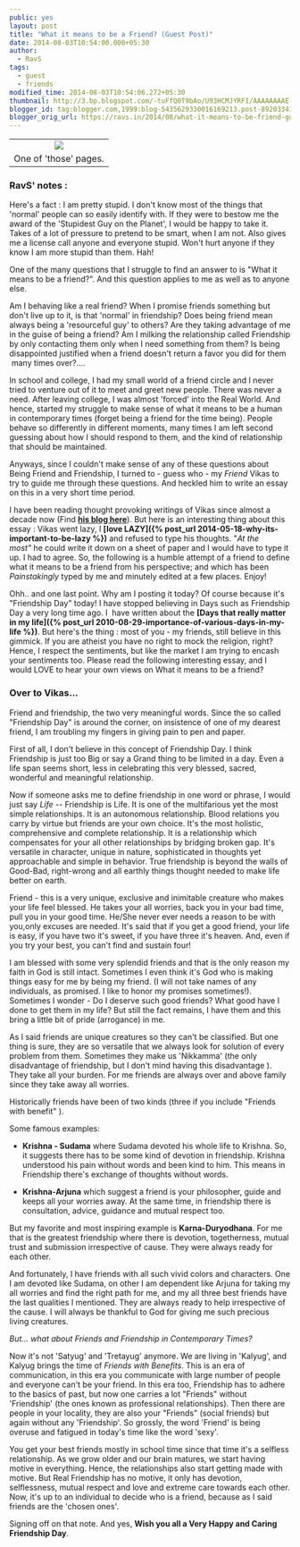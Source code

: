 ```yaml
---
public: yes
layout: post
title: "What it means to be a Friend? (Guest Post)"
date: 2014-08-03T10:54:00.000+05:30
author:
  - RavS
tags:
  - guest
  - friends
modified_time: 2014-08-03T10:54:06.272+05:30
thumbnail: http://3.bp.blogspot.com/-tuFfQ0T9bAo/U93HCMJYRFI/AAAAAAAAE-8/9APs3L6uuMo/s72-c/IMG-20140803-WA0017.jpg
blogger_id: tag:blogger.com,1999:blog-5435629330016169213.post-892033414797827046
blogger_orig_url: https://ravs.in/2014/08/what-it-means-to-be-friend-guest-post.html
---
```


<table align="center" cellpadding="0" cellspacing="0" class="tr-caption-container" style="margin-left: auto; margin-right: auto; text-align: center;"><tbody><tr><td style="text-align: center;"><img border="0" src="http://3.bp.blogspot.com/-tuFfQ0T9bAo/U93HCMJYRFI/AAAAAAAAE-8/9APs3L6uuMo/s1600/IMG-20140803-WA0017.jpg" style="margin-left: auto; margin-right: auto;"></td></tr><tr><td class="tr-caption" style="text-align: center;">One of 'those' pages.</td></tr></tbody></table>

[](http://3.bp.blogspot.com/-tuFfQ0T9bAo/U93HCMJYRFI/AAAAAAAAE-8/9APs3L6uuMo/s1600/IMG-20140803-WA0017.jpg)

[](http://3.bp.blogspot.com/-tuFfQ0T9bAo/U93HCMJYRFI/AAAAAAAAE-8/9APs3L6uuMo/s1600/IMG-20140803-WA0017.jpg)

###

### **RavS' notes :** 

Here's a fact : I am pretty stupid. I don't know most of the things that 'normal' people can so easily identify with. If they were to bestow me the award of the 'Stupidest Guy on the Planet', I would be happy to take it. Takes of a lot of pressure to pretend to be smart, when I am not. Also gives me a license call anyone and everyone stupid. Won't hurt anyone if they know I am more stupid than them. Hah!

One of the many questions that I struggle to find an answer to is "What it means to be a friend?". And this question applies to me as well as to anyone else. 

Am I behaving like a real friend? When I promise friends something but don't live up to it, is that 'normal' in friendship? Does being friend mean always being a 'resourceful guy' to others? Are they taking advantage of me in the guise of being a friend? Am I milking the relationship called Friendship by only contacting them only when I need something from them? Is being disappointed justified when a friend doesn't return a favor you did for them  many times over?....

In school and college, I had my small world of a friend circle and I never tried to venture out of it to meet and greet new people. There was never a need. After leaving college, I was almost 'forced' into the Real World. And hence, started my struggle to make sense of what it means to be a human in contemporary times (forget being a friend for the time being). People behave so differently in different moments, many times I am left second guessing about how I should respond to them, and the kind of relationship that should be maintained. 

Anyways, since I couldn't make sense of any of these questions about Being Friend and Friendship, I turned to - guess who - my _Friend_ Vikas to try to guide me through these questions. And heckled him to write an essay on this in a very short time period. 

I have been reading thought provoking writings of Vikas since almost a decade now (Find **[his blog here](http://vksingh007.blogspot.in/)**). But here is an interesting thing about this essay : Vikas went lazy, I **[love LAZY]({% post_url 2014-05-18-why-its-important-to-be-lazy %})** and refused to type his thoughts. "_At the most"_ he could write it down on a sheet of paper and I would have to type it up. I had to agree. So, the following is a humble attempt of a friend to define what it means to be a friend from his perspective; and which has been _Painstakingly_ typed by me and minutely edited at a few places. Enjoy!

Ohh.. and one last point. Why am I posting it today? Of course because it's "Friendship Day" today! I have stopped believing in Days such as Friendship Day a very long time ago. I  have written about the **[Days that really matter in my life]({% post_url 2010-08-29-importance-of-various-days-in-my-life %})**. But here's the thing : most of you - my friends, still believe in this gimmick. If you are atheist you have no right to mock the religion, right? Hence, I respect the sentiments, but like the market I am trying to encash your sentiments too. Please read the following interesting essay, and I would LOVE to hear your own views on What it means to be a friend? 

### Over to Vikas...

Friend and friendship, the two very meaningful words. Since the so called "Friendship Day" is around the corner, on insistence of one of my dearest friend, I am troubling my fingers in giving pain to pen and paper. 

First of all, I don't believe in this concept of Friendship Day. I think Friendship is just too Big or say a Grand thing to be limited in a day. Even a life span seems short, less in celebrating this very blessed, sacred, wonderful and meaningful relationship. 

Now if someone asks me to define friendship in one word or phrase, I would just say _Life_ -- Friendship is Life. It is one of the multifarious yet the most simple relationships. It is an autonomous relationship. Blood relations you carry by virtue but friends are your own choice. It's the most holistic, comprehensive and complete relationship. It is a relationship which compensates for your all other relationships by bridging broken gap. It's versatile in character, unique in nature, sophisticated in thoughts yet approachable and simple in behavior. True friendship is beyond the walls of Good-Bad, right-wrong and all earthly things thought needed to make life better on earth. 

Friend - this is a very unique, exclusive and inimitable creature who makes your life feel blessed. He takes your all worries, back you in your bad time, pull you in your good time. He/She never ever needs a reason to be with you,only excuses are needed. It's said that if you get a good friend, your life is easy, if you have two it's sweet, if you have three it's heaven. And, even if you try your best, you can't find and sustain four! 

I am blessed with some very splendid friends and that is the only reason my faith in God is still intact. Sometimes I even think it's God who is making things easy for me by being my friend. (I will not take names of any individuals, as promised. I like to honor my promises sometimes!). Sometimes I wonder - Do I deserve such good friends? What good have I done to get them in my life? But still the fact remains, I have them and this bring a little bit of pride (arrogance) in me. 

As I said friends are unique creatures so they can't be classified. But one thing is sure, they are so versatile that we always look for solution of every problem from them. Sometimes they make us 'Nikkamma' (the only disadvantage of friendship, but I don't mind having this disadvantage ). They take all your burden. For me friends are always over and above family since they take away all worries.

Historically friends have been of two kinds (three if you include "Friends with benefit" ). 

Some famous examples: 

- **Krishna - Sudama** where Sudama devoted his whole life to Krishna. So, it suggests there has to be some kind of devotion in friendship. Krishna understood his pain without words and been kind to him. This means in Friendship there's exchange of thoughts without words. 

- **Krishna-Arjuna** which suggest a friend is your philosopher, guide and keeps all your worries away. At the same time, in friendship there is consultation, advice, guidance and mutual respect too. 

But my favorite and most inspiring example is **Karna-Duryodhana**. For me that is the greatest friendship where there is devotion, togetherness, mutual trust and submission irrespective of cause. They were always ready for each other. 

And fortunately, I have friends with all such vivid colors and characters. One I am devoted like Sudama, on other I am dependent like Arjuna for taking my all worries and find the right path for me, and my all three best friends have the last qualities I mentioned. They are always ready to help irrespective of the cause. I will always be thankful to God for giving me such precious living creatures. 



_But... what about Friends and Friendship in Contemporary Times?_ 

Now it's not 'Satyug' and 'Tretayug' anymore. We are living in 'Kalyug', and Kalyug brings the time of _Friends with Benefits_. This is an era of communication, in this era you communicate with large number of people and everyone can't be your friend. In this era too, Friendship has to adhere to the basics of past, but now one carries a lot "Friends" without 'Friendship' (the ones known as professional relationships). Then there are people in your locality, they are also your "Friends" (social friends) but again without any 'Friendship'. So grossly, the word 'Friend' is being overuse and fatigued in today's time like the word 'sexy'. 

You get your best friends mostly in school time since that time it's a selfless relationship. As we grow older and our brain matures, we start having motive in everything. Hence, the relationships also start getting made with motive. But Real Friendship has no motive, it only has devotion, selflessness, mutual respect and love and extreme care towards each other. Now, it's up to an individual to decide who is a friend, because as I said friends are the 'chosen ones'. 

Signing off on that note. And yes, **Wish you all a Very Happy and Caring Friendship Day**.
